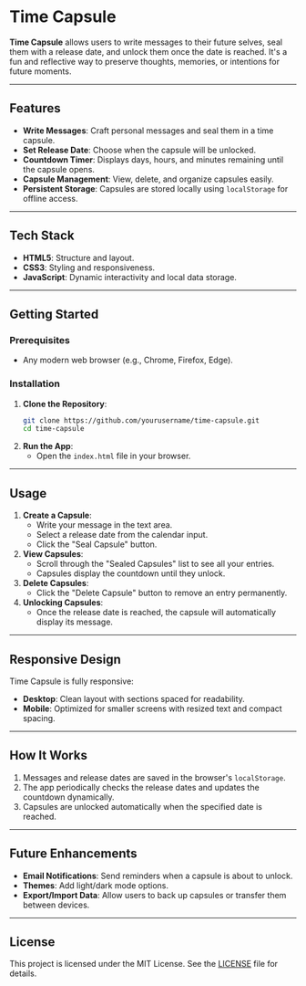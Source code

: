 # Time Capsule 

**Time Capsule** allows users to write messages to their future selves, seal them with a release date, and unlock them once the date is reached. It's a fun and reflective way to preserve thoughts, memories, or intentions for future moments.

---

## Features
- **Write Messages**: Craft personal messages and seal them in a time capsule.
- **Set Release Date**: Choose when the capsule will be unlocked.
- **Countdown Timer**: Displays days, hours, and minutes remaining until the capsule opens.
- **Capsule Management**: View, delete, and organize capsules easily.
- **Persistent Storage**: Capsules are stored locally using `localStorage` for offline access.

---

## Tech Stack
- **HTML5**: Structure and layout.
- **CSS3**: Styling and responsiveness.
- **JavaScript**: Dynamic interactivity and local data storage.

---

## Getting Started

### Prerequisites
- Any modern web browser (e.g., Chrome, Firefox, Edge).

### Installation
1. **Clone the Repository**:
   ```bash
   git clone https://github.com/yourusername/time-capsule.git
   cd time-capsule
   ```
2. **Run the App**:
   - Open the `index.html` file in your browser.

---

## Usage
1. **Create a Capsule**:
   - Write your message in the text area.
   - Select a release date from the calendar input.
   - Click the "Seal Capsule" button.
2. **View Capsules**:
   - Scroll through the "Sealed Capsules" list to see all your entries.
   - Capsules display the countdown until they unlock.
3. **Delete Capsules**:
   - Click the "Delete Capsule" button to remove an entry permanently.
4. **Unlocking Capsules**:
   - Once the release date is reached, the capsule will automatically display its message.

---

## Responsive Design
Time Capsule is fully responsive:
- **Desktop**: Clean layout with sections spaced for readability.
- **Mobile**: Optimized for smaller screens with resized text and compact spacing.

---

## How It Works
1. Messages and release dates are saved in the browser's `localStorage`.
2. The app periodically checks the release dates and updates the countdown dynamically.
3. Capsules are unlocked automatically when the specified date is reached.

---

## Future Enhancements
- **Email Notifications**: Send reminders when a capsule is about to unlock.
- **Themes**: Add light/dark mode options.
- **Export/Import Data**: Allow users to back up capsules or transfer them between devices.

---

## License
This project is licensed under the MIT License. See the [LICENSE](LICENSE) file for details.